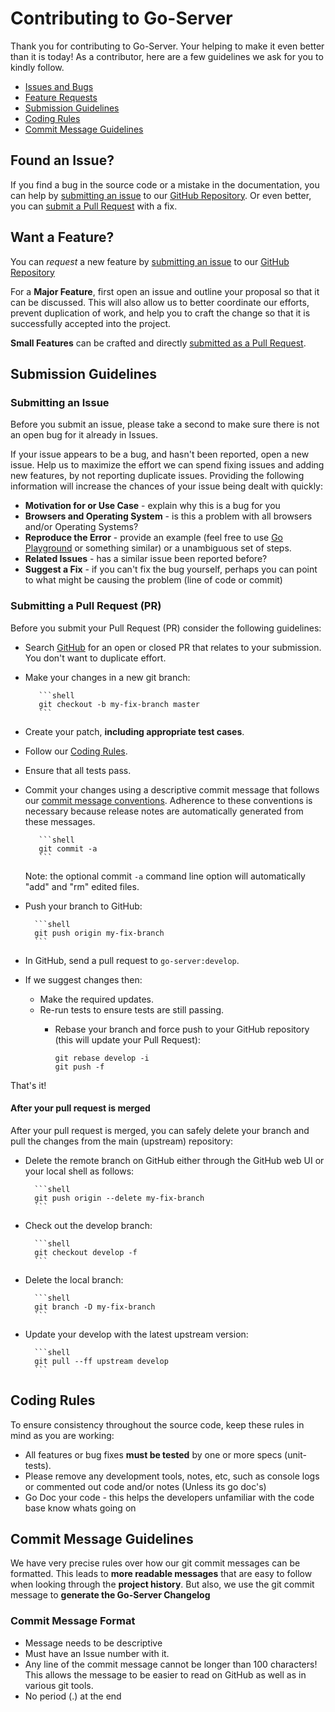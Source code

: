# Contributing to Go-Server

Thank you for contributing to Go-Server. Your helping to make it even better than it is today! As a contributor, here are a few guidelines we ask for you to kindly follow.

 - [Issues and Bugs](#issue)
 - [Feature Requests](#feature)
 - [Submission Guidelines](#submit)
 - [Coding Rules](#rules)
 - [Commit Message Guidelines](#commit)

## <a name="issue"></a> Found an Issue?
If you find a bug in the source code or a mistake in the documentation, you can help by [submitting an issue](#submit-issue) to our [GitHub Repository][github]. Or even better, you can [submit a Pull Request](#submit-pr) with a fix.

## <a name="feature"></a> Want a Feature?
You can *request* a new feature by [submitting an issue](#submit-issue) to our [GitHub Repository][github]

For a **Major Feature**, first open an issue and outline your proposal so that it can be discussed. This will also allow us to better coordinate our efforts, prevent duplication of work, and help you to craft the change so that it is successfully accepted into the project.

**Small Features** can be crafted and directly [submitted as a Pull Request](#sumit-pr).

## <a name="submit"></a> Submission Guidelines

### <a name="submit-issue"></a> Submitting an Issue
Before you submit an issue, please take a second to make sure there is not an open bug for it already in Issues.

If your issue appears to be a bug, and hasn't been reported, open a new issue. Help us to maximize the effort we can spend fixing issues and adding new features, by not reporting duplicate issues. Providing the following information will increase the chances of your issue being dealt with quickly:

* **Motivation for or Use Case** - explain why this is a bug for you
* **Browsers and Operating System** - is this a problem with all browsers and/or Operating Systems?
* **Reproduce the Error** - provide an example (feel free to use [Go Playground][goplayground] or something similar) or a unambiguous set of steps.
* **Related Issues** - has a similar issue been reported before?
* **Suggest a Fix** - if you can't fix the bug yourself, perhaps you can point to what might be causing the problem (line of code or commit)

### <a name="submit-pr"></a> Submitting a Pull Request (PR)
Before you submit your Pull Request (PR) consider the following guidelines:

* Search [GitHub](https://github.com/byronmansfield/go-server/pulls) for an open or closed PR that relates to your submission. You don't want to duplicate effort.
* Make your changes in a new git branch:

		 ```shell
		 git checkout -b my-fix-branch master
		 ```

* Create your patch, **including appropriate test cases**.
* Follow our [Coding Rules](#rules).
* Ensure that all tests pass.
* Commit your changes using a descriptive commit message that follows our [commit message conventions](#commit). Adherence to these conventions is necessary because release notes are automatically generated from these messages.

		 ```shell
		 git commit -a
		 ```
  Note: the optional commit `-a` command line option will automatically "add"
	and "rm" edited files.

* Push your branch to GitHub:

		```shell
		git push origin my-fix-branch
		```

* In GitHub, send a pull request to `go-server:develop`.
* If we suggest changes then:
  * Make the required updates.
  * Re-run tests to ensure tests are still passing.
	* Rebase your branch and force push to your GitHub repository (this will
	update your Pull Request):

		```shell
		git rebase develop -i
		git push -f
		```

That's it!

#### After your pull request is merged

After your pull request is merged, you can safely delete your branch and pull the changes from the main (upstream) repository:

* Delete the remote branch on GitHub either through the GitHub web UI or your local shell as follows:

		```shell
		git push origin --delete my-fix-branch
		```

* Check out the develop branch:

		```shell
		git checkout develop -f
		```

* Delete the local branch:

		```shell
		git branch -D my-fix-branch
		```

* Update your develop with the latest upstream version:

		```shell
		git pull --ff upstream develop
		```

## <a name="rules"></a> Coding Rules
To ensure consistency throughout the source code, keep these rules in mind as you are working:

* All features or bug fixes **must be tested** by one or more specs (unit-tests).
* Please remove any development tools, notes, etc, such as console logs or commented out code and/or notes (Unless its go doc's)
* Go Doc your code - this helps the developers unfamiliar with the code base know whats going on

## <a name="commit"></a> Commit Message Guidelines

We have very precise rules over how our git commit messages can be formatted. This leads to **more readable messages** that are easy to follow when looking through the **project history**. But also, we use the git commit message to **generate the Go-Server Changelog**

### Commit Message Format
* Message needs to be descriptive
* Must have an Issue number with it.
* Any line of the commit message cannot be longer than 100 characters! This allows the message to be easier to read on GitHub as well as in various git tools.
* No period (.) at the end

[github]: https://github.com/byronmansfield/go-server
[goplayground]: https://play.golang.org/

